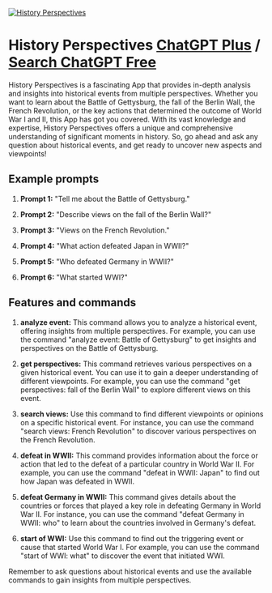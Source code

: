 
[![History Perspectives](https://files.oaiusercontent.com/file-WOkubD3UMokkzNsnwiqD1w0j?se=2123-10-18T18%3A44%3A37Z&sp=r&sv=2021-08-06&sr=b&rscc=max-age%3D31536000%2C%20immutable&rscd=attachment%3B%20filename%3Dd2ba0815-cb99-4c54-9db6-0736b8a32435.png&sig=%2B61HLuUOrxLsK66wxv%2BKMAg1TBPyFwvUWjBP6ZDSLnI%3D)](https://chat.openai.com/g/g-6QsAfZbqY-history-perspectives)

# History Perspectives [ChatGPT Plus](https://chat.openai.com/g/g-6QsAfZbqY-history-perspectives) / [Search ChatGPT Free](https://gptcall.net/index.html#/?search=History%20Perspectives)

History Perspectives is a fascinating App that provides in-depth analysis and insights into historical events from multiple perspectives. Whether you want to learn about the Battle of Gettysburg, the fall of the Berlin Wall, the French Revolution, or the key actions that determined the outcome of World War I and II, this App has got you covered. With its vast knowledge and expertise, History Perspectives offers a unique and comprehensive understanding of significant moments in history. So, go ahead and ask any question about historical events, and get ready to uncover new aspects and viewpoints!

## Example prompts

1. **Prompt 1:** "Tell me about the Battle of Gettysburg."

2. **Prompt 2:** "Describe views on the fall of the Berlin Wall?"

3. **Prompt 3:** "Views on the French Revolution."

4. **Prompt 4:** "What action defeated Japan in WWII?"

5. **Prompt 5:** "Who defeated Germany in WWII?"

6. **Prompt 6:** "What started WWI?"

## Features and commands

1. **analyze event:** This command allows you to analyze a historical event, offering insights from multiple perspectives. For example, you can use the command "analyze event: Battle of Gettysburg" to get insights and perspectives on the Battle of Gettysburg.

2. **get perspectives:** This command retrieves various perspectives on a given historical event. You can use it to gain a deeper understanding of different viewpoints. For example, you can use the command "get perspectives: fall of the Berlin Wall" to explore different views on this event.

3. **search views:** Use this command to find different viewpoints or opinions on a specific historical event. For instance, you can use the command "search views: French Revolution" to discover various perspectives on the French Revolution.

4. **defeat in WWII:** This command provides information about the force or action that led to the defeat of a particular country in World War II. For example, you can use the command "defeat in WWII: Japan" to find out how Japan was defeated in WWII.

5. **defeat Germany in WWII:** This command gives details about the countries or forces that played a key role in defeating Germany in World War II. For instance, you can use the command "defeat Germany in WWII: who" to learn about the countries involved in Germany's defeat.

6. **start of WWI:** Use this command to find out the triggering event or cause that started World War I. For example, you can use the command "start of WWI: what" to discover the event that initiated WWI.

Remember to ask questions about historical events and use the available commands to gain insights from multiple perspectives.


